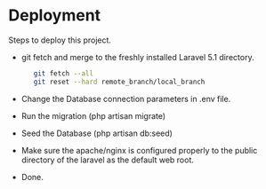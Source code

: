 # Deployment

Steps to deploy this project.

  - git fetch and merge to the freshly installed Laravel 5.1 directory.
      ```sh
         git fetch --all
         git reset --hard remote_branch/local_branch
      ```
  
  - Change the Database connection parameters in .env file.
  - Run the migration (php artisan migrate)
  - Seed the Database (php artisan db:seed)
  - Make sure the apache/nginx is configured properly to the public directory of the laravel as the default web root. 
  - Done.

  


